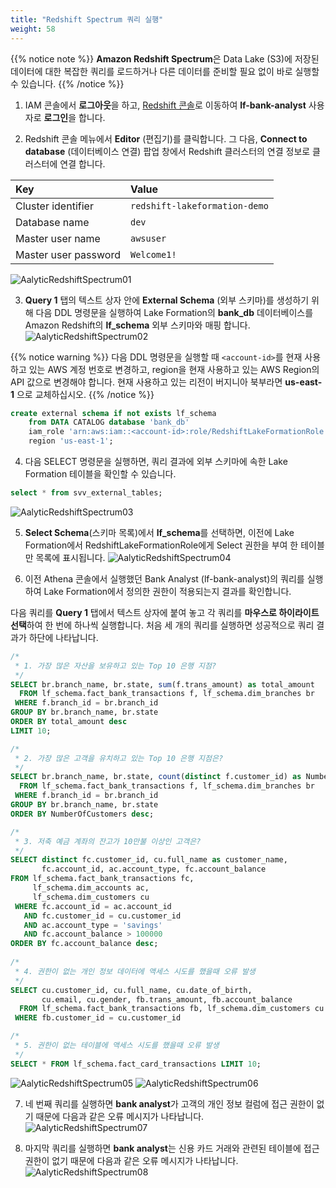 ```yaml
---
title: "Redshift Spectrum 쿼리 실행"
weight: 58
---
```


{{% notice note %}}
**Amazon Redshift Spectrum**은 Data Lake (S3)에 저장된 데이터에 대한 복잡한 쿼리를 로드하거나 다른 데이터를 준비할 필요 없이 바로 실행할 수 있습니다.
{{% /notice %}}

1. IAM 콘솔에서 **로그아웃**을 하고, [Redshift 콘솔](https://console.aws.amazon.com/redshift/)로 이동하여 **lf-bank-analyst** 사용자로 **로그인**을 합니다.

2. Redshift 콘솔 메뉴에서 **Editor** (편집기)를 클릭합니다. 그 다음, **Connect to database** (데이터베이스 연결) 팝업 창에서 Redshift 클러스터의 연결 정보로 클러스터에 연결 합니다.

| Key | Value |
|:---|:---|
| Cluster identifier | `redshift-lakeformation-demo` |
| Database name | `dev` |
| Master user name | `awsuser` |
| Master user password | `Welcome1!` |

![AalyticRedshiftSpectrum01](/images/analytic_redshift_spectrum_01.png)

3. **Query 1** 탭의 텍스트 상자 안에 **External Schema** (외부 스키마)를 생성하기 위해 다음 DDL 명령문을 실행하여 Lake Formation의 **bank_db** 데이터베이스를 Amazon Redshift의 **lf_schema** 외부 스키마와 매핑 합니다.
![AalyticRedshiftSpectrum02](/images/analytic_redshift_spectrum_02.png)

{{% notice warning %}}
다음 DDL 명령문을 실행할 때 `<account-id>`를 현재 사용하고 있는 AWS 계정 번호로 변경하고, region을 현재 사용하고 있는 AWS Region의 API 값으로 변경해야 합니다. 현재 사용하고 있는 리전이 버지니아 북부라면 **us-east-1** 으로 교체하십시오.
{{% /notice %}}

```sql
create external schema if not exists lf_schema
    from DATA CATALOG database 'bank_db'
    iam_role 'arn:aws:iam::<account-id>:role/RedshiftLakeFormationRole'
    region 'us-east-1';
```

4. 다음 SELECT 명령문을 실행하면, 쿼리 결과에 외부 스키마에 속한 Lake Formation 테이블을 확인할 수 있습니다. 
```sql
select * from svv_external_tables;
```
![AalyticRedshiftSpectrum03](/images/analytic_redshift_spectrum_03.png)

5. **Select Schema**(스키마 목록)에서 **lf_schema**를 선택하면, 이전에 Lake Formation에서 RedshiftLakeFormationRole에게 Select 권한을 부여 한 테이블만 목록에 표시됩니다.
![AalyticRedshiftSpectrum04](/images/analytic_redshift_spectrum_04.png)

6. 이전 Athena 콘솔에서 실행했던 Bank Analyst (lf-bank-analyst)의 쿼리를 실행하여 Lake Formation에서 정의한 권한이 적용되는지 결과를 확인합니다. 

다음 쿼리를 **Query 1** 탭에서 텍스트 상자에 붙여 놓고 각 쿼리를 **마우스로 하이라이트 선택**하여 한 번에 하나씩 실행합니다. 처음 세 개의 쿼리를 실행하면 성공적으로 쿼리 결과가 하단에 나타납니다.
```sql
/* 
 * 1. 가장 많은 자산을 보유하고 있는 Top 10 은행 지점?
 */
SELECT br.branch_name, br.state, sum(f.trans_amount) as total_amount
  FROM lf_schema.fact_bank_transactions f, lf_schema.dim_branches br
 WHERE f.branch_id = br.branch_id
GROUP BY br.branch_name, br.state
ORDER BY total_amount desc
LIMIT 10;

/* 
 * 2. 가장 많은 고객을 유치하고 있는 Top 10 은행 지점은?
 */
SELECT br.branch_name, br.state, count(distinct f.customer_id) as NumberOfCustomers
  FROM lf_schema.fact_bank_transactions f, lf_schema.dim_branches br
 WHERE f.branch_id = br.branch_id
GROUP BY br.branch_name, br.state
ORDER BY NumberOfCustomers desc;  

/* 
 * 3. 저축 예금 계좌의 잔고가 10만불 이상인 고객은? 
 */
SELECT distinct fc.customer_id, cu.full_name as customer_name, 
       fc.account_id, ac.account_type, fc.account_balance
FROM lf_schema.fact_bank_transactions fc, 
     lf_schema.dim_accounts ac, 
     lf_schema.dim_customers cu
 WHERE fc.account_id = ac.account_id
   AND fc.customer_id = cu.customer_id
   AND ac.account_type = 'savings'
   AND fc.account_balance > 100000
ORDER BY fc.account_balance desc;
          
/*
 * 4. 권한이 없는 개인 정보 데이터에 액세스 시도를 했을때 오류 발생
 */
SELECT cu.customer_id, cu.full_name, cu.date_of_birth, 
       cu.email, cu.gender, fb.trans_amount, fb.account_balance
  FROM lf_schema.fact_bank_transactions fb, lf_schema.dim_customers cu
 WHERE fb.customer_id = cu.customer_id

/*
 * 5. 권한이 없는 테이블에 액세스 시도를 했을때 오류 발생
 */
SELECT * FROM lf_schema.fact_card_transactions LIMIT 10;
```
![AalyticRedshiftSpectrum05](/images/analytic_redshift_spectrum_05.png)
![AalyticRedshiftSpectrum06](/images/analytic_redshift_spectrum_06.png)

7. 네 번째 쿼리를 실행하면 **bank analyst**가 고객의 개인 정보 컬럼에 접근 권한이 없기 때문에 다음과 같은 오류 메시지가 나타납니다.
![AalyticRedshiftSpectrum07](/images/analytic_redshift_spectrum_07.png)

8. 마지막 쿼리를 실행하면 **bank analyst**는 신용 카드 거래와 관련된 테이블에 접근 권한이 없기 때문에 다음과 같은 오류 메시지가 나타납니다.
![AalyticRedshiftSpectrum08](/images/analytic_redshift_spectrum_08.png)

